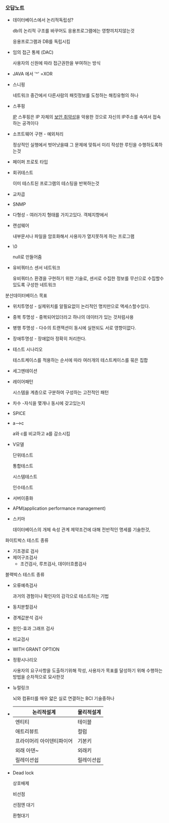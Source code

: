 ### 오답노트

- 데이터베이스에서 논리적독립성?

  db의 논리적 구조를 바꾸어도 응용프로그램에는 영향끼치지않는것

  응용프로그램과 DB를 독립시킴



- 임의 접근 통제 (DAC)

  사용자의 신원에 따라 접근권한을 부여하는 방식



- JAVA 에서  '^' =XOR



- 스니핑

  네트워크 중간에서 다른사람의 패킷정보를 도청하는 해킹유형의 하나

  

- 스푸핑

  [IP](https://ko.wikipedia.org/wiki/인터넷_프로토콜) 스푸핑은 IP 자체의 [보안 취약성](https://ko.wikipedia.org/wiki/보안_취약점)을 악용한 것으로 자신의 IP주소를 속여서 접속하는 공격이다



- 소프트웨어 구현 - 예외처리

  정상적인 실행에서 벗어낫을떄 그 문제에 맞춰서 미리 작성한 루틴을 수행하도록하는것



- 페이퍼 프로토 타입



- 회귀테스트

  이미 테스트된 프로그램의 테스팅을 반복하는것



- 교차곱



- SNMP



- 다형성 - 여러가지 형태를 가지고있다. 객체지향에서 



- 랜섬웨어

  내부문서나 파일을 암호화해서 사용자가 열지못하게 하는 프로그램

  

- \0

  null로 만들어줌



- 유비쿼터스 센서 네트워크

  유비쿼터스 환경을 구현하기 위한 기술로, 센서로 수집한 정보를 무선으로 수집할수있도록 구성한 네트워크

  

분산데이터베이스 목표

- 위치투명성 - 실제위치를 알필요없이 논리적인 명치만으로 액세스할수있다.
- 중복 투명성 - 중복되어있더라고 하나의 데이터가 있는 것처럼사용
- 병행 투명성 - 다수의 트랜잭션이 동시에 실현되도 서로 영향이없다.

- 장애투명성 - 장애없아 정확히 처리한다.



- 테스트 시나리오

  테스트케이스를 적용하는 순서에 따라 여러개의 테스트케이스를 묶은 집합

  

- 세그멘테이션



- 레이어패턴

  시스템을 계층으로 구분하여 구성하는 고전적인 패턴

  

- 차수 -자식을 몇개나 동시에 갖고있는지



- SPICE



- a-->c

  a와 c를 비교하고 a를 감소시킴



- V모델

  단위테스트

  통합테스트

  시스템테스트

  인수테스트

  

- 서버이중화



- APM(application performance management)



- 스키마

  데이터베이스의 개체 속성 관계 제약조건에 대해 전반적인 명세를 기술한것,



화이트박스 테스트 종류

- 기초경로 검사
- 제어구조검사
  - 조건검사, 루프검사, 데이터흐름검사



블랙박스 테스트 종류

- 오류예측검사

  과거의 경험이나 확인자의 감각으로 테스트하는 기법

- 동치분할검사

- 경계값분석 검사

- 원인-효과 그래프 검사

- 비교검사



- WITH GRANT OPTION



- 정황시나리오

  사용자의 요구사항을 도출하기위해 작성, 사용자가 목표를 달성하기 위해 수행하는 방법을 순차적으로 묘사한것

  

- 뉴럴링크

  뇌와 컴퓨터를 매우 얇은 실로 연결하는 BCI 기술중하나



- | 논리적설계                | 물리적설계 |
  | ------------------------- | ---------- |
  | 엔티티                    | 테이블     |
  | 애트리뷰트                | 컬럼       |
  | 프라이머리 아이덴티파이어 | 기본키     |
  | 외래 아덴~                | 외래키     |
  | 릴레이션쉽                | 릴레이션쉽 |

  

- Dead lock

  상호배제

  비선점

  선점엔 대기

  환형대기